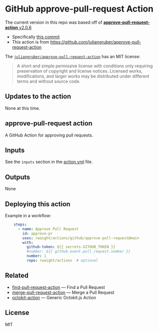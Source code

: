 # GitHub approve-pull-request Action

The current version in this repo was based off of [**approve-pull-request-action** v2.0.6](https://github.com/juliangruber/approve-pull-request-action/releases/tag/v2.0.6)
- Specifically [this commit](https://github.com/juliangruber/approve-pull-request-action/commit/b71c44ff142895ba07fad34389f1938a4e8ee7b0)
- This action is from https://github.com/juliangruber/approve-pull-request-action


The [`juliangruber/approve-pull-request-action`](https://github.com/juliangruber/approve-pull-request-action) has an MIT license:
> A short and simple permissive license with conditions only requiring preservation of copyright and license notices. Licensed works, modifications, and larger works may be distributed under different terms and without source code.

## Updates to the action

None at this time.

## approve-pull-request action

A GitHub Action for approving pull requests.

## Inputs

See the `inputs` section in the [action.yml](./action.yml) file.

## Outputs

None

## Deploying this action

Example in a workflow:
```yaml
    steps:
      - name: Approve Pull Request
        id: approve-pr
        uses: rwaight/actions/github/approve-pull-request@main
        with:
          github-token: ${{ secrets.GITHUB_TOKEN }}
          #number: ${{ github.event.pull_request.number }}
          number: 1
          repo: rwaight/actions  # optional
```

## Related

- [find-pull-request-action](https://github.com/juliangruber/find-pull-request-action) &mdash; Find a Pull Request
- [merge-pull-request-action](https://github.com/juliangruber/merge-pull-request-action) &mdash; Merge a Pull Request
- [octokit-action](https://github.com/juliangruber/octokit-action) &mdash; Generic Octokit.js Action

## License

MIT
